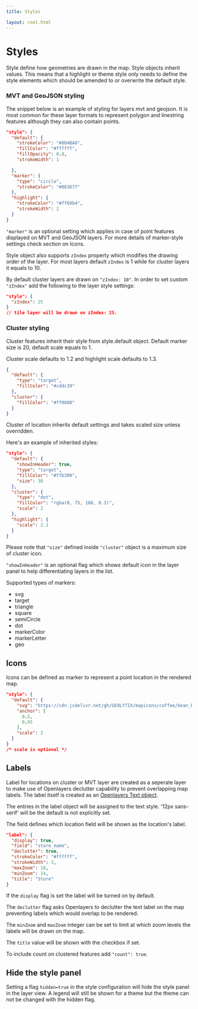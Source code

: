 ```yaml
---
title: Styles

layout: root.html
---
```


# Styles

Style define how geometries are drawn in the map. Style objects inherit values. This means that a highlight or theme style only needs to define the style elements which should be amended to or overwrite the default style.

### MVT and GeoJSON styling

The snippet below is an example of styling for layers mvt and geojson. It is most common for these layer formats to represent polygon and linestring features although they can also contain points.

```json
"style": {
  "default": {
    "strokeColor": "#004BA8",
    "fillColor": "#ffffff",
    "fillOpacity": 0.8,
    "strokeWidth": 1

  },
  "marker": {
    "type": "circle",
    "strokeColor": "#083D77"
  },
  "highlight": {
    "strokeColor": "#ff69b4",
    "strokeWidth": 2
  }
}
```

`"marker"` is an optional setting which applies in case of point features displayed on MVT and GeoJSON layers. For more details of marker-style settings check section on Icons. 

Style object also supports `zIndex` property which modifies the drawing order of the layer.
For most layers default `zIndex` is 1 while for cluster layers it equals to 10.

By default cluster layers are drawn on `"zIndex: 10"`. In order to set custom `"zIndex"` add the following to the layer style settings:

```json
"style": {
  "zIndex": 25
}
// tile layer will be drawn on zIndex: 25.
```

### Cluster styling

Cluster features inherit their style from style.default object.
Default marker size is 20, default scale equals to 1.

Cluster scale defaults to 1.2 and highlight scale defaults to 1.3. 

```json
{
  "default": {
    "type": "target",
    "fillColor": "#cddc39"
  },
  "cluster": {
    "fillColor": "#ff9800"
  }
}
```

Cluster of location inherits default settings and takes scaled size unless overridden.

Here's an example of inherited styles:

```json
"style": {
  "default": {
    "showInHeader": true,
    "type": "target",
    "fillColor": "#ffb300",
    "size": 30
  },
  "cluster": {
    "type": "dot",
    "fillColor": "rgba(0, 75, 168, 0.3)",
    "scale": 2
  },
  "highlight": {
    "scale": 2.1
  }
}
```

Please note that `"size"` defined inside `"cluster"` object is a maximum size of cluster icon.

`"showInHeader"` is an optional flag which shows default icon in the layer panel to help differentiating layers in the list.

Supported types of markers:

* svg
* target
* triangle
* square
* semiCircle
* dot
* markerColor
* markerLetter
* geo


## Icons

Icons can be defined as marker to represent a point location in the rendered map.

```json
"style": {
  "default": {
    "svg": "https://cdn.jsdelivr.net/gh/GEOLYTIX/mapicons/coffee/bean_blue.svg",
    "anchor": [
      0.5,
      0.95
    ],
    "scale": 2
  }
}
/* scale is optional */
```

## Labels

Label for locations on cluster or MVT layer are created as a seperate layer to make use of Openlayers declutter capability to prevent overlapping map labels. The label itself is created as an [Openlayers Text object](https://openlayers.org/en/latest/apidoc/module-ol_style_Text.html).

The entries in the label object will be assigned to the text style. '12px sans-serif' will be the default is not explicitly set.

The field defines which location field will be shown as the location's label.

```json
"label": {
  "display": true,
  "field": "store_name",
  "declutter": true,
  "strokeColor": "#ffffff",
  "strokeWidth": 3,
  "maxZoom": 18,
  "minZoom": 14,
  "title": "Store"
}
```

If the `display` flag is set the label will be turned on by default.

The `declutter` flag asks Openlayers to declutter the text label on the map preventing labels which would overlap to be rendered.

The `minZoom` and `maxZoom` integer can be set to limit at which zoom levels the labels will be drawn on the map.

The `title` value will be shown with the checkbox if set.

To include count on clustered features add `"count": true`.

## Hide the style panel

Setting a flag `hidden=true` in the style configuration will hide the style panel in the layer view. A legend will still be shown for a theme but the theme can not be changed with the hidden flag.
